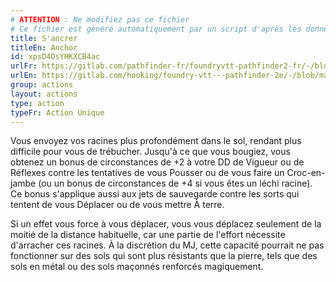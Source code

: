 ```yaml
---
# ATTENTION : Ne modifiez pas ce fichier
# Ce fichier est généré automatiquement par un script d'après les données du module Foundry VTT officiel et de sa traduction
title: S'ancrer
titleEn: Anchor
id: xpsD4DsYHKXCB4ac
urlFr: https://gitlab.com/pathfinder-fr/foundryvtt-pathfinder2-fr/-/blob/master/data/actions/xpsD4DsYHKXCB4ac.htm
urlEn: https://gitlab.com/hooking/foundry-vtt---pathfinder-2e/-/blob/master/packs/data/actions.db/anchor.json
group: actions
layout: actions
type: action
typeFr: Action Unique
---
```

Vous envoyez vos racines plus profondément dans le sol, rendant plus difficile pour vous de trébucher. Jusqu'à ce que vous bougiez, vous obtenez un bonus de circonstances de +2 à votre DD de Vigueur ou de Réflexes contre les tentatives de vous Pousser ou de vous faire un Croc-en-jambe (ou un bonus de circonstances de +4 si vous êtes un léchi racine). Ce bonus s'applique aussi aux jets de sauvegarde contre les sorts qui tentent de vous Déplacer ou de vous mettre À terre.

Si un effet vous force à vous déplacer, vous vous déplacez seulement de la moitié de la distance habituelle, car une partie de l'effort nécessite d'arracher ces racines. À la discrétion du MJ, cette capacité pourrait ne pas fonctionner sur des sols qui sont plus résistants que la pierre, tels que des sols en métal ou des sols maçonnés renforcés magiquement.
